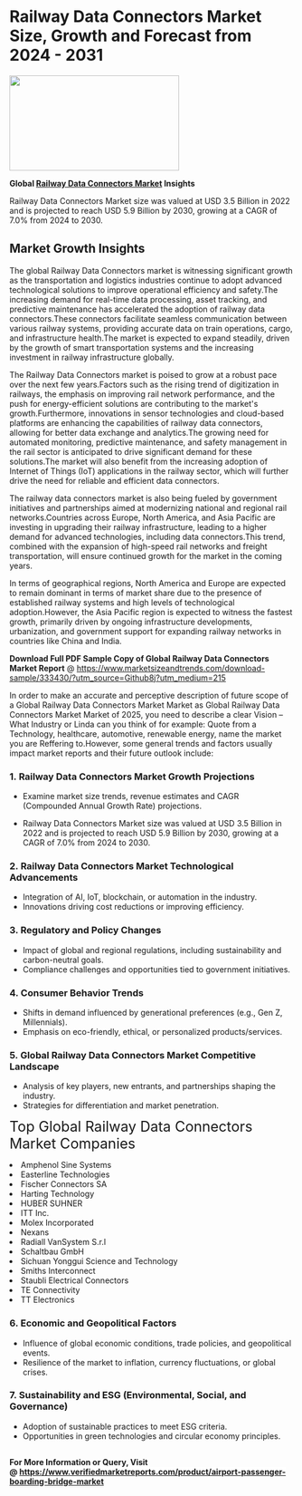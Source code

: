 <H1>Railway Data Connectors Market Size, Growth and Forecast from 2024 - 2031</H1><img class="aligncenter size-medium wp-image-584254" src="https://thirdeyenews.in/wp-content/uploads/2024/09/Global-Market-Research-300x168.jpeg" alt="" width="300" height="168" /><p><strong>Global&nbsp;<a href="https://www.marketsizeandtrends.com/download-sample/333430/?utm_source=Github8j?utm_medium=215">Railway Data Connectors Market</a> Insights</strong></p><p>Railway Data Connectors Market size was valued at USD 3.5 Billion in 2022 and is projected to reach USD 5.9 Billion by 2030, growing at a CAGR of 7.0% from 2024 to 2030.</p><p><h2>Market Growth Insights</h2> The global Railway Data Connectors market is witnessing significant growth as the transportation and logistics industries continue to adopt advanced technological solutions to improve operational efficiency and safety.The increasing demand for real-time data processing, asset tracking, and predictive maintenance has accelerated the adoption of railway data connectors.These connectors facilitate seamless communication between various railway systems, providing accurate data on train operations, cargo, and infrastructure health.The market is expected to expand steadily, driven by the growth of smart transportation systems and the increasing investment in railway infrastructure globally. <p>The Railway Data Connectors market is poised to grow at a robust pace over the next few years.Factors such as the rising trend of digitization in railways, the emphasis on improving rail network performance, and the push for energy-efficient solutions are contributing to the market's growth.Furthermore, innovations in sensor technologies and cloud-based platforms are enhancing the capabilities of railway data connectors, allowing for better data exchange and analytics.The growing need for automated monitoring, predictive maintenance, and safety management in the rail sector is anticipated to drive significant demand for these solutions.The market will also benefit from the increasing adoption of Internet of Things (IoT) applications in the railway sector, which will further drive the need for reliable and efficient data connectors.</p> <p>The railway data connectors market is also being fueled by government initiatives and partnerships aimed at modernizing national and regional rail networks.Countries across Europe, North America, and Asia Pacific are investing in upgrading their railway infrastructure, leading to a higher demand for advanced technologies, including data connectors.This trend, combined with the expansion of high-speed rail networks and freight transportation, will ensure continued growth for the market in the coming years.</p> <p>In terms of geographical regions, North America and Europe are expected to remain dominant in terms of market share due to the presence of established railway systems and high levels of technological adoption.However, the Asia Pacific region is expected to witness the fastest growth, primarily driven by ongoing infrastructure developments, urbanization, and government support for expanding railway networks in countries like China and India.</p> </p><p><span class=""><strong>Download Full PDF Sample Copy of Global Railway Data Connectors Market Report</strong> @ <a href="https://www.marketsizeandtrends.com/download-sample/333430/?utm_source=Github8j?utm_medium=215" target="_blank">https://www.marketsizeandtrends.com/download-sample/333430/?utm_source=Github8j?utm_medium=215</a></span></p><p>In order to make an accurate and perceptive description of future scope of a Global&nbsp;Railway Data Connectors Market Market as Global&nbsp;Railway Data Connectors Market Market of 2025, you need to describe a clear Vision &ndash; What Industry or Linda can you think of for example: Quote from a Technology, healthcare, automotive, renewable energy, name the market you are Reffering to.However, some general trends and factors usually impact market reports and their future outlook include:</p><h3>1.&nbsp;<strong>Railway Data Connectors Market Growth Projections</strong></h3><ul><li>Examine market size trends, revenue estimates and CAGR (Compounded Annual Growth Rate) projections.</li><li><p>Railway Data Connectors Market size was valued at USD 3.5 Billion in 2022 and is projected to reach USD 5.9 Billion by 2030, growing at a CAGR of 7.0% from 2024 to 2030.</p></li></ul><h3>2.&nbsp;<strong>Railway Data Connectors Market Technological Advancements</strong></h3><ul><li>Integration of AI, IoT, blockchain, or automation in the industry.</li><li>Innovations driving cost reductions or improving efficiency.</li></ul><h3>3.&nbsp;<strong>Regulatory and Policy Changes</strong></h3><ul><li>Impact of global and regional regulations, including sustainability and carbon-neutral goals.</li><li>Compliance challenges and opportunities tied to government initiatives.</li></ul><h3>4.&nbsp;<strong>Consumer Behavior Trends</strong></h3><ul><li>Shifts in demand influenced by generational preferences (e.g., Gen Z, Millennials).</li><li>Emphasis on eco-friendly, ethical, or personalized products/services.</li></ul><h3>5.&nbsp;<strong>Global Railway Data Connectors Market Competitive Landscape</strong></h3><ul><li>Analysis of key players, new entrants, and partnerships shaping the industry.</li><li>Strategies for differentiation and market penetration.</li></ul><p data-pm-slice="1 1 []"><span style="color: inherit; font-family: inherit; font-size: 25px;">Top Global Railway Data Connectors Market Companies</span></p><div class="" data-test-id=""><p><li>Amphenol Sine Systems</li><li> Easterline Technologies</li><li> Fischer Connectors SA</li><li> Harting Technology</li><li> HUBER SUHNER</li><li> ITT Inc.</li><li> Molex Incorporated</li><li> Nexans</li><li> Radiall VanSystem S.r.l</li><li> Schaltbau GmbH</li><li> Sichuan Yonggui Science and Technology</li><li> Smiths Interconnect</li><li> Staubli Electrical Connectors</li><li> TE Connectivity</li><li> TT Electronics</li></p></div><h3>6.&nbsp;<strong>Economic and Geopolitical Factors</strong></h3><ul><li>Influence of global economic conditions, trade policies, and geopolitical events.</li><li>Resilience of the market to inflation, currency fluctuations, or global crises.</li></ul><h3>7.&nbsp;<strong>Sustainability and ESG (Environmental, Social, and Governance)</strong></h3><ul><li>Adoption of sustainable practices to meet ESG criteria.</li><li>Opportunities in green technologies and circular economy principles.</li></ul><h2><strong style="font-size: 14px;">For More Information or Query, Visit @&nbsp;</strong><a style="background-color: #ffffff; font-size: 14px;" href="https://www.marketsizeandtrends.com/report/railway-data-connectors-market/" target="_blank">https://www.verifiedmarketreports.com/product/airport-passenger-boarding-bridge-market</a></h2>